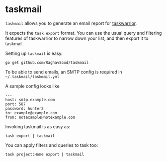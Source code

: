 # taskmail

`taskmail` allows you to generate an email report for [taskwarrior](https://taskwarrior.org/).

It expects the `task export` format. You can use the usual query and filtering features of taskwarrior to narrow down your list, and then export it to taskmail.

Setting up `taskmail` is easy.

    go get github.com/RaghavSood/taskmail

To be able to send emails, an SMTP config is required in `~/.taskmail/taskmail.yml`

A sample config looks like

    ---
    host: smtp.example.com
    port: 587
    password: hunter2
    to: example@example.com
    from: notexample@notexample.com

Invoking taskmail is as easy as:

    task export | taskmail

You can apply filters and queries to task too:

    task project:Home export | taskmail